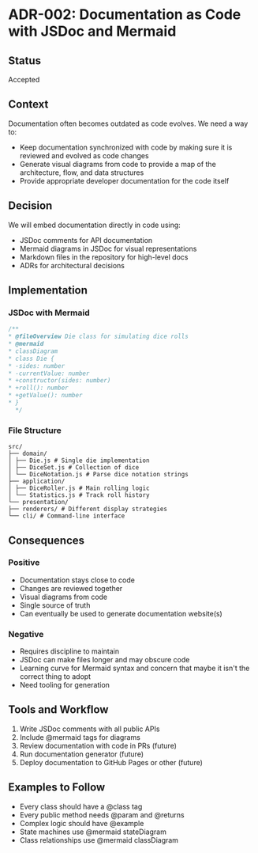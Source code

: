 # ADR-002: Documentation as Code with JSDoc and Mermaid
## Status
Accepted
## Context
Documentation often becomes outdated as code evolves. We need a way to:
- Keep documentation synchronized with code by making sure it is reviewed and evolved
  as code changes
- Generate visual diagrams from code to provide a map of the architecture, flow, and
  data structures
- Provide appropriate developer documentation for the code itself
## Decision
We will embed documentation directly in code using:
- JSDoc comments for API documentation
- Mermaid diagrams in JSDoc for visual representations
- Markdown files in the repository for high-level docs
- ADRs for architectural decisions
## Implementation
### JSDoc with Mermaid
```javascript
/**
* @fileOverview Die class for simulating dice rolls
* @mermaid
* classDiagram
* class Die {
* -sides: number
* -currentValue: number
* +constructor(sides: number)
* +roll(): number
* +getValue(): number
* }
  */
  ```
### File Structure
```
src/
├── domain/
│ ├── Die.js # Single die implementation
│ ├── DiceSet.js # Collection of dice
│ └── DiceNotation.js # Parse dice notation strings
├── application/
│ ├── DiceRoller.js # Main rolling logic
│ └── Statistics.js # Track roll history
└── presentation/
├── renderers/ # Different display strategies
└── cli/ # Command-line interface
```
## Consequences
### Positive
- Documentation stays close to code
- Changes are reviewed together
- Visual diagrams from code
- Single source of truth
- Can eventually be used to generate documentation website(s)
### Negative
- Requires discipline to maintain
- JSDoc can make files longer and may obscure code
- Learning curve for Mermaid syntax and concern that maybe it isn't the correct thing
  to adopt
- Need tooling for generation
## Tools and Workflow
1. Write JSDoc comments with all public APIs
2. Include @mermaid tags for diagrams
3. Review documentation with code in PRs (future)
4. Run documentation generator (future)
5. Deploy documentation to GitHub Pages or other (future)
## Examples to Follow
- Every class should have a @class tag
- Every public method needs @param and @returns
- Complex logic should have @example
- State machines use @mermaid stateDiagram
- Class relationships use @mermaid classDiagram